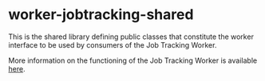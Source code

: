 # worker-jobtracking-shared
This is the shared library defining public classes that constitute the worker interface to be used by consumers of the Job Tracking Worker.

More information on the functioning of the Job Tracking Worker is available [here](https://github.hpe.com/caf/job-service/tree/develop/worker-jobtracking).

